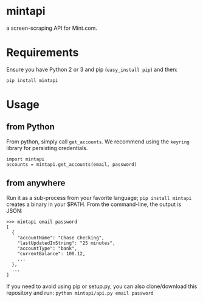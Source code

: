 mintapi
=======

a screen-scraping API for Mint.com.

Requirements
===
Ensure you have Python 2 or 3 and pip (`easy_install pip`) and then:

    pip install mintapi

Usage
===

from Python
---
From python, simply call `get_accounts`. We recommend using the
`keyring` library for persisting credentials.

    import mintapi
    accounts = mintapi.get_accounts(email, password)

from anywhere
---
Run it as a sub-process from your favorite language; `pip install mintapi` creates a binary in your $PATH. From the command-line, the output is JSON:

    >>> mintapi email password
    [
      {
        "accountName": "Chase Checking", 
        "lastUpdatedInString": "25 minutes", 
        "accountType": "bank", 
        "currentBalance": 100.12,
        ...
      },
      ...
    ]

If you need to avoid using pip or setup.py, you can also clone/download
this repository and run: `python mintapi/api.py email password`
